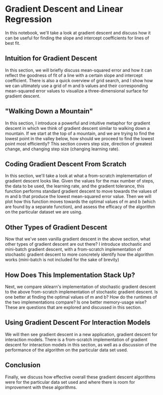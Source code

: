# Gradient Descent and Linear Regression

In this notebook, we'll take a look at gradient descent and discuss how it can be useful for finding the slope and intercept coefficients for lines of best fit.

## Intuition for Gradient Descent

In this section, we will briefly discuss mean-squared error and how it can reflect the goodness of fit of a line with a certain slope and intercept coefficient. There is also a quick overview of grid search, and I show how we can ultimately use a grid of m and b values and their corresponding mean-squared error values to visualize a three-dimensional surface for gradient descent.

## "Walking Down a Mountain"

In this section, I introduce a powerful and intuitive metaphor for gradient descent in which we think of gradient descent similar to walking down a mountain. If we start at the top of a mountain, and we are trying to find the lowest point in the valley below, how should we proceed to find the lowest point most efficiently? This section covers step size, direction of greatest change, and changing step size (changing learning rate).

## Coding Gradient Descent From Scratch

In this section, we'll take a look at what a from-scratch implementation of gradient descent looks like. Given the values for the max number of steps, the data to be used, the learning rate, and the gradient tolerance, this function performs standard gradient descent to move towards the values of m and b that produce the lowest mean-squared error value. Then we will plot how this function moves towards the optimal values of m and b (which are found by a separate function), and assess the efficacy of the algorithm on the particular dataset we are using. 


## Other Types of Gradient Descent

Now that we've seen vanilla gradient descent in the above section, what other types of gradient descent are out there? I introduce stochastic and mini-batch gradient descent, with a from-scratch implementation of stochastic gradient descent to more concretely identify how the algorithm works (mini-batch is not included for the sake of brevity)


## How Does This Implementation Stack Up?

Next, we compare sklearn's implementation of stochastic gradient descent to the above from-scratch implementation of stochastic gradient descent. Is one better at finding the optimal values of m and b? How do the runtimes of the two implementations compare? Is one better memory-usage wise? These are questions that are explored and discussed in this section.


## Using Gradient Descent For Interaction Models

We will then see gradient descent in a new application, gradient descent for interaction models. There is a from-scratch implementation of gradient descent for interaction models in this section, as well as a discussion of the performance of the algorithm on the particular data set used.

## Conclusion

Finally, we discuss how effective overall these gradient descent algorithms were for the particular data set used and where there is room for improvement with these algorithms.
